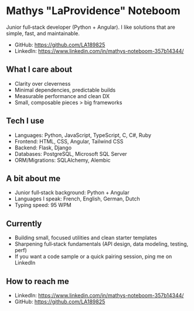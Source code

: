 # Mathys "LaProvidence" Noteboom

Junior full‑stack developer (Python + Angular). I like solutions that are simple, fast, and maintainable.

- GitHub: https://github.com/LA189825
- LinkedIn: https://www.linkedin.com/in/mathys-noteboom-357b14344/

## What I care about
- Clarity over cleverness
- Minimal dependencies, predictable builds
- Measurable performance and clean DX
- Small, composable pieces > big frameworks

## Tech I use
- Languages: Python, JavaScript, TypeScript, C, C#, Ruby
- Frontend: HTML, CSS, Angular, Tailwind CSS
- Backend: Flask, Django
- Databases: PostgreSQL, Microsoft SQL Server
- ORM/Migrations: SQLAlchemy, Alembic

## A bit about me
- Junior full‑stack background: Python + Angular
- Languages I speak: French, English, German, Dutch
- Typing speed: 95 WPM

## Currently
- Building small, focused utilities and clean starter templates
- Sharpening full‑stack fundamentals (API design, data modeling, testing, perf)
- If you want a code sample or a quick pairing session, ping me on LinkedIn

## How to reach me
- LinkedIn: https://www.linkedin.com/in/mathys-noteboom-357b14344/
- GitHub: https://github.com/LA189825
